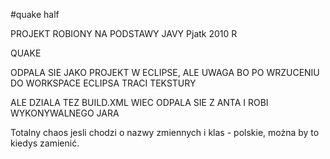 #quake half

PROJEKT ROBIONY NA PODSTAWY JAVY Pjatk
2010 R

QUAKE

ODPALA SIE JAKO PROJEKT W ECLIPSE, ALE UWAGA BO PO WRZUCENIU DO WORKSPACE ECLIPSA TRACI TEKSTURY

ALE DZIALA TEZ BUILD.XML WIEC ODPALA SIE Z ANTA I ROBI WYKONYWALNEGO JARA

Totalny chaos jesli chodzi o nazwy zmiennych i klas - polskie, można by to kiedys zamienić.

